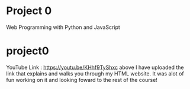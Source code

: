 # Project 0

Web Programming with Python and JavaScript
# project0
YouTube Link : https://youtu.be/KHhf9TyShxc above I have uploaded the link that explains and walks you through my HTML website. It was alot of fun working on it and looking foward to the rest of the course!
